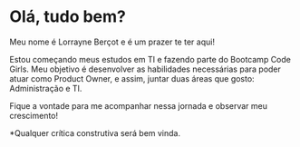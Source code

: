 # Olá, tudo bem?
Meu nome é Lorrayne Berçot e é um prazer te ter aqui!

Estou começando meus estudos em TI e fazendo parte do Bootcamp Code Girls.
Meu objetivo é desenvolver as habilidades necessárias para poder atuar como Product Owner, e assim, juntar duas áreas que gosto:
Administração e TI. 

Fique a vontade para me acompanhar nessa jornada e observar meu crescimento!

*Qualquer crítica construtiva será bem vinda.

<!--
**lorrayneb/lorrayneb** is a ✨ _special_ ✨ repository because its `README.md` (this file) appears on your GitHub profile.

Here are some ideas to get you started:

- 🔭 I’m currently working on ...
- 🌱 I’m currently learning ...
- 👯 I’m looking to collaborate on ...
- 🤔 I’m looking for help with ...
- 💬 Ask me about ...
- 📫 How to reach me: ...
- 😄 Pronouns: ...
- ⚡ Fun fact: ...
-->
